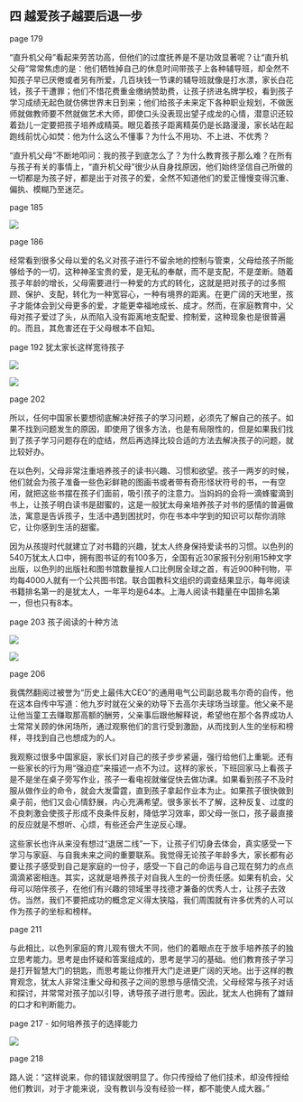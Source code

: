 ## 四 越爱孩子越要后退一步

page 179

“直升机父母”看起来劳苦功高，但他们的过度抚养是不是功效显著呢？让“直升机父母”常常焦虑的是：他们牺牲掉自己的休息时间带孩子上各种辅导班，却全然不知孩子早已厌倦或者另有所爱，几百块钱一节课的辅导班就像是打水漂，家长白花钱，孩子干遭罪；他们不惜花费重金缴纳赞助费，让孩子挤进名牌学校，看到孩子学习成绩无起色就仿佛世界末日到来；他们给孩子未来定下各种职业规划，不做医师就做教师要不然就做艺术大师，即使口头没表现出望子成龙的心情，潜意识还较着劲儿一定要把孩子培养成精英。眼见着孩子距离精英仍是长路漫漫，家长站在起跑线前忧心如焚：他为什么这么不懂事？为什么不用功、不上进、不优秀？

“直升机父母”不断地叩问：我的孩子到底怎么了？为什么教育孩子那么难？在所有与孩子有关的事情上，“直升机父母”很少从自身找原因，他们始终坚信自己所做的一切都是为孩子好，都是出于对孩子的爱，全然不知道他们的爱正慢慢变得沉重、偏执、模糊乃至迷茫。

page 185

![](./page-185.jpg)

page 186

经常看到很多父母以爱的名义对孩子进行不留余地的控制与管束，父母给孩子所能够给予的一切，这种神圣宝贵的爱，是无私的奉献，而不是支配，不是垄断。随着孩子年龄的增长，父母需要进行一种爱的方式的转化，这就是把对孩子的过多照顾、保护、支配，转化为一种宽容心，一种有境界的距离。在更广阔的天地里，孩子才能体会到父母更多的爱，才能更幸福地成长、成才。然而，在家庭教育中，父母对孩子爱过了头，从而陷入没有距离地支配爱、控制爱，这种现象也是很普遍的。而且，其危害还在于父母根本不自知。

page 192 犹太家长这样宽待孩子

![](./page-192.jpg)

![](./page-193.jpg)

page 202

所以，任何中国家长要想彻底解决好孩子的学习问题，必须先了解自己的孩子。如果不找到问题发生的原因，即使用了很多方法，也是有局限性的，但是如果我们找到了孩子学习问题存在的症结，然后再选择比较合适的方法去解决孩子的问题，就比较好办。

在以色列，父母非常注重培养孩子的读书兴趣、习惯和欲望。孩子一两岁的时候，他们就会为孩子准备一些色彩鲜艳的图画书或者带有奇形怪状符号的书，一有空闲，就把这些书摆在孩子们面前，吸引孩子的注意力。当妈妈的会将一滴蜂蜜滴到书上，让孩子明白读书是甜蜜的，这是一般犹太母亲培养孩子对书的感情的普遍做法，寓意是告诉孩子，生活中遇到困扰时，你在书本中学到的知识可以帮你消除它，让你感到生活的甜蜜。

因为从孩提时代就建立了对书籍的兴趣，犹太人终身保持爱读书的习惯。以色列的540万犹太人口中，拥有图书证的有100多万，全国有近30家报刊分别用15种文字出版，以色列的出版社和图书馆数量按人口比例居全球之首，有近900种刊物，平均每4000人就有一个公共图书馆。联合国教科文组织的调查结果显示，每年阅读书籍排名第一的是犹太人，一年平均是64本。上海人阅读书籍量在中国排名第一，但也只有8本。

page 203 孩子阅读的十种方法

![](./page-203.jpg)

![](./page-204.jpg)


page 206

我偶然翻阅过被誉为“历史上最伟大CEO”的通用电气公司副总裁韦尔奇的自传，他在这本自传中写道：他九岁时就在父亲的劝导下去高尔夫球场当球童。他父亲不是让他当童工去赚取那高额的酬劳，父亲事后跟他解释说，希望他在那个各界成功人士常常关顾的休闲场所，通过观察他们的言行受到激励，从而找到人生的坐标和榜样，寻找到自己也想成为的人。

我观察过很多中国家庭，家长们对自己的孩子步步紧逼，强行给他们上重轭。还有一些家长的行为用“强迫症”来描述一点不为过。这样的家长，下班回家马上看孩子是不是坐在桌子旁写作业，孩子一看电视就催促快去做功课。如果看到孩子不及时服从做作业的命令，就会大发雷霆，直到孩子拿起作业本为止。如果孩子很快做到桌子前，他们又会心情舒展，内心充满希望。很多家长不了解，这种反复、过度的不良刺激会使孩子形成不良条件反射，降低学习效率，即父母一张口，孩子最直接的反应就是不想听、心烦，有些还会产生逆反心理。

这些家长也许从来没有想过“退居二线”一下，让孩子们切身去体会，真实感受一下学习与家庭、与自我未来之间的重要联系。我觉得无论孩子年龄多大，家长都有必要让孩子感受到自己是家庭的一份子，感受一下自己的命运与自己现在努力的点点滴滴紧密相连。其实，这就是培养孩子对自我人生的一份责任感。如果有机会，父母可以陪伴孩子，在他们有兴趣的领域里寻找德才兼备的优秀人士，让孩子去效仿。当然，我们不要把成功的概念定义得太狭隘，我们周围就有许多优秀的人可以作为孩子的坐标和榜样。

page 211

与此相比，以色列家庭的育儿观有很大不同，他们的着眼点在于放手培养孩子的独立思考能力。思考是由怀疑和答案组成的，思考是学习的基础。他们教育孩子学习是打开智慧大门的钥匙，而思考能让你推开大门走进更广阔的天地。出于这样的教育观念，犹太人非常注重父母和孩子之间的思想与感情交流，父母经常与孩子对话和探讨，并常常对孩子加以引导，诱导孩子进行思考。因此，犹太人也拥有了雄辩的口才和判断能力。

page 217 - 如何培养孩子的选择能力

![](./page-217.jpg)

page 218

路人说：“这样说来，你的错误就很明显了。你只传授给了他们技术，却没传授给他们教训，对于才能来说，没有教训与没有经验一样，都不能使人成大器。”
